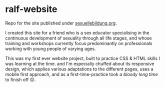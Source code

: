 # ralf-website
Repo for the site published under [sexuellebildung.org](http://sexuellebildung.org).

I created this site for a friend who is a sex educator specialising in the continuous development of sexuality through all life stages, and whose training and workshops currently focus predominantly on professionals working with young people of varying ages. 

This was my first ever website project, built to practice CSS & HTML skills I was learning at the time. and I'm especially chuffed about its responsive design, which applies various adaptations to the different pages, uses a mobile first approach, and as a first-time-practice took *a bloody long time* to finish off :blush:.
